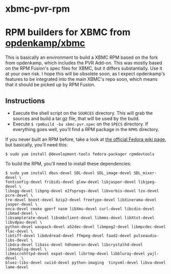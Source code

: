 xbmc-pvr-rpm
============

# RPM builders for XBMC from [opdenkamp/xbmc](https://github.com/opdenkamp/xbmc)

This is basically an environment to build a XBMC RPM based on the fork from opdenkamp, which includes the PVR Add-on. This was mostly based on the RPM Fusion's spec files for XBMC, but it differs substantially. Use it at your own risk. I hope this will be obsolete soon, as I expect opdenkamp's features to be integrated into the main XBMC's repo soon, which means that it should be picked up by RPM Fusion.

## Instructions

 * Execute the shell script on the `SOURCES` directory. This will grab the sources and build a tar.gz file, that will be used by the build.
 * Execute `$ rpmbuild -ba xbmc-pvr.spec` on the `SPECS` directory. If everything goes well, you'll find a RPM package in the `RPMS` directory.

If you never built an RPM before, take a look at [the official Fedora wiki page](http://fedoraproject.org/wiki/How_to_create_an_RPM_package), but basically, you'll need this:

    $ sudo yum install @development-tools fedora-packager rpmdevtools

To build the RPM, you'll need to install these dependencies:

    $ sudo yum install dbus-devel SDL-devel SDL_image-devel SDL_mixer-devel \
    fontconfig-devel fribidi-devel glew-devel libjasper-devel libjpeg-devel \
    libogg-devel libpng-devel e2fsprogs-devel libvorbis-devel lzo-devel pcre-devel \
    tre-devel boost-devel bzip2-devel freetype-devel libXinerama-devel jasper-devel \
    enca-devel cmake gperf nasm libXmu-devel curl-devel libcdio-devel libmad-devel \
    libsamplerate-devel libsmbclient-devel libmms-devel libXtst-devel libvdpau-devel \
    python-devel wavpack-devel a52dec-devel libmpeg2-devel libmpcdec-devel flac-devel \ 
    libtiff-devel libdvdread-devel ffmpeg-devel faad2-devel pulseaudio-libs-devel \
    libdca-devel libass-devel hdhomerun-devel libcrystalhd-devel libmodplug-devel \ 
    libmicrohttpd-devel expat-devel librtmp-devel libbluray-devel yajl-devel  \
    bluez-libs-devel cwiid-devel python-imaging  tinyxml-devel libva-devel lame-devel 

